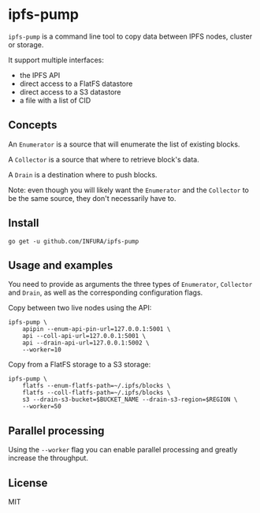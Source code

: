 # ipfs-pump

`ipfs-pump` is a command line tool to copy data between IPFS nodes, cluster or storage.

It support multiple interfaces:
- the IPFS API
- direct access to a FlatFS datastore
- direct access to a S3 datastore
- a file with a list of CID

## Concepts

An `Enumerator` is a source that will enumerate the list of existing blocks.

A `Collector` is a source that where to retrieve block's data.

A `Drain` is a destination where to push blocks.

Note: even though you will likely want the `Enumerator` and the `Collector` to be the same source, they don't necessarily have to.

## Install

```
go get -u github.com/INFURA/ipfs-pump
```

## Usage and examples

You need to provide as arguments the three types of `Enumerator`, `Collector` and `Drain`, as well as the corresponding configuration flags.

Copy between two live nodes using the API:

```
ipfs-pump \
    apipin --enum-api-pin-url=127.0.0.1:5001 \
    api --coll-api-url=127.0.0.1:5001 \
    api --drain-api-url=127.0.0.1:5002 \
    --worker=10
```

Copy from a FlatFS storage to a S3 storage:

```
ipfs-pump \
    flatfs --enum-flatfs-path=~/.ipfs/blocks \
    flatfs --coll-flatfs-path=~/.ipfs/blocks \
    s3 --drain-s3-bucket=$BUCKET_NAME --drain-s3-region=$REGION \
    --worker=50
```

## Parallel processing

Using the `--worker` flag you can enable parallel processing and greatly increase the throughput.

## License

MIT
